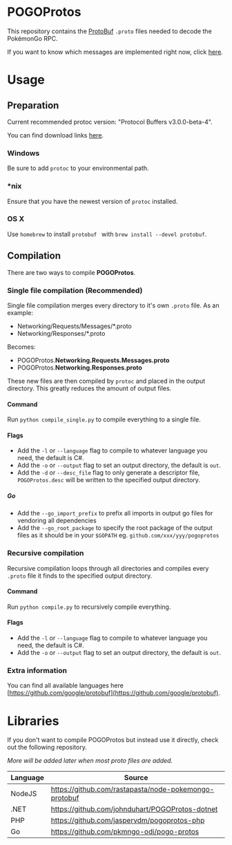 POGOProtos
===================

This repository contains the [ProtoBuf](https://github.com/google/protobuf) `.proto` files needed to decode the PokémonGo RPC.

If you want to know which messages are implemented right now, click [here](https://github.com/AeonLucid/POGOProtos/blob/master/src/POGOProtos/Networking/Requests/RequestType.proto).

# Usage

## Preparation

Current recommended protoc version: "Protocol Buffers v3.0.0-beta-4".

You can find download links [here](https://github.com/google/protobuf/releases).

### Windows
Be sure to add `protoc` to your environmental path.

### *nix
Ensure that you have the newest version of `protoc` installed.

### OS X
Use `homebrew` to install `protobuf ` with `brew install --devel protobuf`.

## Compilation
There are two ways to compile **POGOProtos**.

### Single file compilation (Recommended)
Single file compilation merges every directory to it's own `.proto` file.
As an example:

 - Networking/Requests/Messages/*.proto
 - Networking/Responses/*.proto

Becomes:

 - POGOProtos.**Networking.Requests.Messages.proto**
 - POGOProtos.**Networking.Responses.proto**

These new files are then compiled by `protoc` and placed in the output directory. This greatly reduces the amount of output files.

#### Command

Run `python compile_single.py` to compile everything to a single file.

#### Flags

 - Add the `-l` or `--language` flag to compile to whatever language you need, the default is C#.
 - Add the `-o` or `--output` flag to set an output directory, the default is `out`.
 - Add the `-d` or `--desc_file` flag to only generate a descriptor file, `POGOProtos.desc` will be written to the specified output directory.

##### Go
 - Add the `--go_import_prefix` to prefix all imports in output go files for vendoring all dependencies
 - Add the `--go_root_package` to specify the root package of the output files as it should be in your `$GOPATH` eg. `github.com/xxx/yyy/pogoprotos`

### Recursive compilation

Recursive compilation loops through all directories and compiles every `.proto` file it finds to the specified output directory.

#### Command

Run `python compile.py` to recursively compile everything.

#### Flags

 - Add the `-l` or `--language` flag to compile to whatever language you need, the default is C#.
 - Add the `-o` or `--output` flag to set an output directory, the default is `out`.

### Extra information
You can find all available languages here [https://github.com/google/protobuf](https://github.com/google/protobuf).

# Libraries

If you don't want to compile POGOProtos but instead use it directly, check out the following repository.

*More will be added later when most proto files are added.*

| Language     | Source                                                |
|--------------|-------------------------------------------------------|
| NodeJS       | https://github.com/rastapasta/node-pokemongo-protobuf |
| .NET         | https://github.com/johnduhart/POGOProtos-dotnet       |
| PHP          | https://github.com/jaspervdm/pogoprotos-php           |
| Go           | https://github.com/pkmngo-odi/pogo-protos             |

